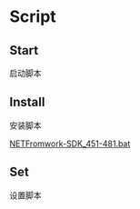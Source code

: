 # Script

## Start

启动脚本


## Install

安装脚本

[NETFromwork-SDK_451-481.bat](Install/NETFromwork-SDK_451-481.bat)

## Set

设置脚本

